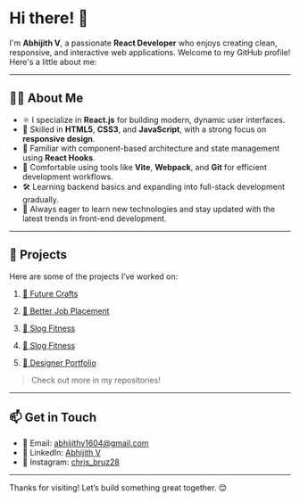 # Hi there! 👋

I'm **Abhijith V**, a passionate **React Developer** who enjoys creating clean, responsive, and interactive web applications. Welcome to my GitHub profile! Here's a little about me:

---

## 🧑‍💻 About Me

- ⚛️ I specialize in **React.js** for building modern, dynamic user interfaces.
- 🎨 Skilled in **HTML5**, **CSS3**, and **JavaScript**, with a strong focus on **responsive design**.
- 🧩 Familiar with component-based architecture and state management using **React Hooks**.
- 🔧 Comfortable using tools like **Vite**, **Webpack**, and **Git** for efficient development workflows.
- 🛠️ Learning backend basics and expanding into full-stack development gradually.
- 🚀 Always eager to learn new technologies and stay updated with the latest trends in front-end development.

---

## 🚀 Projects

Here are some of the projects I’ve worked on:

1. [🛒 Future Crafts](https://abhijith200.github.io/Future-Crafts/)  
   <!-- A sleek and responsive shopping platform with secure payments and merchant tools. -->

2. [🎉 Better Job Placement](https://betterjob-placement.web.app/)  
   <!-- A fun and easy-to-use app for sending personalized birthday wishes. -->

3. [📲 Slog Fitness](https://slog-fitness.web.app/)  
   <!-- A user-friendly app designed to handle college tasks like attendance tracking and announcements. -->

4. [📲 Slog Fitness](https://slog-fitness.web.app/) 
   

5. [📲 Designer Portfolio](https://niyas-design.web.app/)  
   <!-- A digital scoreboard system for real-time event management during college festivals. -->

> Check out more in my repositories!

---

## 📫 Get in Touch

- 📧 Email: [abhijithv1604@gmail.com](mailto:abhijithv1604@gmail.com) 
- 💼 LinkedIn: [Abhijith V](https://www.linkedin.com/in/abhijith-v-1431a0336/) 
- 📸 Instagram: [chris_bruz28](https://www.instagram.com/chris_bruz28/) 

---

Thanks for visiting! Let’s build something great together. 😊
